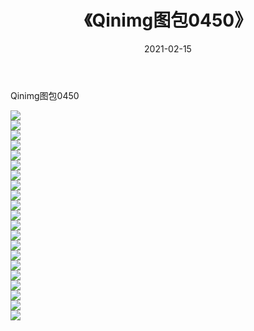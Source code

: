 ﻿---
layout: post
title:  《Qinimg图包0450》
date:   2021-02-15
img: http://imgx.orgx.ga/Qinimg图包/Qinimg图包0450/000.jpg
categories: [美女, 清纯, 唯美]
---

Qinimg图包0450

 ![](http://imgx.orgx.ga/Qinimg图包/Qinimg图包0450/001.jpg) <br>![](http://imgx.orgx.ga/Qinimg图包/Qinimg图包0450/002.jpg) <br>![](http://imgx.orgx.ga/Qinimg图包/Qinimg图包0450/003.jpg) <br>![](http://imgx.orgx.ga/Qinimg图包/Qinimg图包0450/004.jpg) <br>![](http://imgx.orgx.ga/Qinimg图包/Qinimg图包0450/005.jpg) <br>![](http://imgx.orgx.ga/Qinimg图包/Qinimg图包0450/006.jpg) <br>![](http://imgx.orgx.ga/Qinimg图包/Qinimg图包0450/007.jpg) <br>![](http://imgx.orgx.ga/Qinimg图包/Qinimg图包0450/008.jpg) <br>![](http://imgx.orgx.ga/Qinimg图包/Qinimg图包0450/009.jpg) <br>![](http://imgx.orgx.ga/Qinimg图包/Qinimg图包0450/010.jpg) <br>![](http://imgx.orgx.ga/Qinimg图包/Qinimg图包0450/011.jpg) <br>![](http://imgx.orgx.ga/Qinimg图包/Qinimg图包0450/012.jpg) <br>![](http://imgx.orgx.ga/Qinimg图包/Qinimg图包0450/013.jpg) <br>![](http://imgx.orgx.ga/Qinimg图包/Qinimg图包0450/014.jpg) <br>![](http://imgx.orgx.ga/Qinimg图包/Qinimg图包0450/015.jpg) <br>![](http://imgx.orgx.ga/Qinimg图包/Qinimg图包0450/016.jpg) <br>![](http://imgx.orgx.ga/Qinimg图包/Qinimg图包0450/017.jpg) <br>![](http://imgx.orgx.ga/Qinimg图包/Qinimg图包0450/018.jpg) <br>![](http://imgx.orgx.ga/Qinimg图包/Qinimg图包0450/019.jpg) <br>![](http://imgx.orgx.ga/Qinimg图包/Qinimg图包0450/020.jpg) <br>![](http://imgx.orgx.ga/Qinimg图包/Qinimg图包0450/021.jpg) <br>